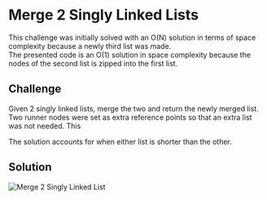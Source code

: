 # Merge 2 Singly Linked Lists
This challenge was initially solved with an O(N) solution in terms of 
space complexity because a newly third list was made.  
The presented code is an O(1) solution in space complexity because the
nodes of the second list is zipped into the first list.

## Challenge
Given 2 singly linked lists, merge the two and return the newly merged list.
Two runner nodes were set as extra reference points 
so that an extra list was not needed.  This 

The solution accounts for when either list is shorter than the other.


## Solution
![Merge 2 Singly Linked List](/assets/KthElementFromEnd.jpg)